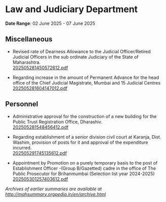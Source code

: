 # Law and Judiciary Department

**Date Range**: 02 June 2025 - 07 June 2025


## Miscellaneous
- Revised rate of Dearness Allowance to the Judicial Officer/Retired Judicial Officers in the sub ordinate Judiciary of the State of Maharashtra.\
  [202505281450572612.pdf](https://gr.maharashtra.gov.in/Site/Upload/Government%20Resolutions/English/202505281450572612.pdf)

- Regarding increase in the amount of Permanent Advance for the head office of the Chief Judicial Magistrate, Mumbai and 15 Judicial Centres\
  [202505281604147012.pdf](https://gr.maharashtra.gov.in/Site/Upload/Government%20Resolutions/English/202505281604147012.pdf)

## Personnel
- Administrative approval for the construction of a new building for the Public Trust Registration Office, Dharashiv.\
  [202505281548456412.pdf](https://gr.maharashtra.gov.in/Site/Upload/Government%20Resolutions/English/202505281548456412.pdf)

- Regarding establishment of a senior division civil court at Karanja, Dist. Washim, provision of posts for it and approval of the expenditure incurred.\
  [202505291745135612.pdf](https://gr.maharashtra.gov.in/Site/Upload/Government%20Resolutions/English/202505291745135612.pdf)

- Appointment by Promotion  on a purely temporary basis to the post of Establishment Officer -(Group B/Gazetted) cadre in the office of The Public Prosecutor for Brihanmumbai (Selection list year 2024-2025)\
  [202505301257403612.pdf](https://gr.maharashtra.gov.in/Site/Upload/Government%20Resolutions/English/202505301257403612.pdf)


*Archives of earlier summaries are available at http://mahsummary.orgpedia.in/en/archive.html*